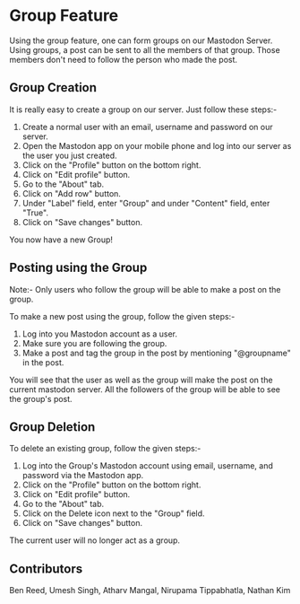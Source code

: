 # Group Feature

Using the group feature, one can form groups on our Mastodon Server. Using groups, a post can be sent to all the members of that group. Those members don't need to follow the person who made the post.

## Group Creation

It is really easy to create a group on our server. Just follow these steps:-
1. Create a normal user with an email, username and password on our server.
2. Open the Mastodon app on your mobile phone and log into our server as the user you just created.
3. Click on the "Profile" button on the bottom right.
4. Click on "Edit profile" button.
5. Go to the "About" tab.
6. Click on "Add row" button.
7. Under "Label" field, enter "Group" and under "Content" field, enter "True".
8. Click on "Save changes" button.

You now have a new Group!

## Posting using the Group

Note:- Only users who follow the group will be able to make a post on the group.

To make a new post using the group, follow the given steps:-
1. Log into you Mastodon account as a user.
2. Make sure you are following the group.
3. Make a post and tag the group in the post by mentioning "@groupname" in the post.

You will see that the user as well as the group will make the post on the current mastodon server. All the followers of the group will be able to see the group's post.


## Group Deletion

To delete an existing group, follow the given steps:-
1. Log into the Group's Mastodon account using email, username, and password via the Mastodon app.
2. Click on the "Profile" button on the bottom right.
3. Click on "Edit profile" button.
4. Go to the "About" tab.
5. Click on the Delete icon next to the "Group" field.
6. Click on "Save changes" button.

The current user will no longer act as a group.

## Contributors
Ben Reed, Umesh Singh, Atharv Mangal, Nirupama Tippabhatla, Nathan Kim
